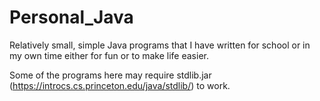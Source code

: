 # Personal_Java
Relatively small, simple Java programs that I have written for school or in my own time either for fun or to make life easier.

Some of the programs here may require stdlib.jar (https://introcs.cs.princeton.edu/java/stdlib/) to work.
